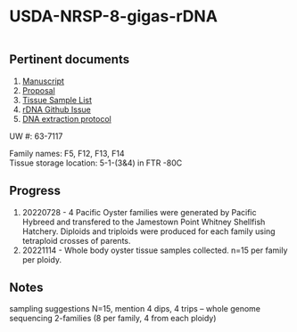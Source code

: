 # USDA-NRSP-8-gigas-rDNA

![]()

## Pertinent documents
1. [Manuscript]()
2. [Proposal](https://github.com/mattgeorgephd/USDA-NRSP-8-gigas-rDNA/blob/939c3271038ea9007e09eb1bd4ca4151e1636aad/proposal/George-NRSP8_2022.pdf)
3. [Tissue Sample List](https://github.com/mattgeorgephd/USDA-NRSP-8-gigas-rDNA/blob/f83756e93d4fb7ebf40c31b2095f9e4749f7cff3/morphometrics/morphometrics.xlsx)
4. [rDNA Github Issue](https://github.com/RobertsLab/resources/issues/1304)
5. [DNA extraction protocol](https://docs.google.com/document/d/1_qi5NZfPaGzD9gh-u01s8uGYy2OMPolZeltc9XMIE9M/edit?usp=sharing)

UW #: 63-7117

Family names: F5, F12, F13, F14 </br>
Tissue storage location: 5-1-(3&4) in FTR -80C

## Progress
1. 20220728 - 4 Pacific Oyster families were generated by Pacific Hybreed and transfered to the Jamestown Point Whitney Shellfish Hatchery. Diploids and triploids were produced for each family using tetraploid crosses of parents. 
2. 20221114 - Whole body oyster tissue samples collected. n=15 per family per ploidy. 

## Notes
sampling suggestions
N=15, mention
4 dips, 4 trips – whole genome sequencing 
2-families (8 per family, 4 from each ploidy)
